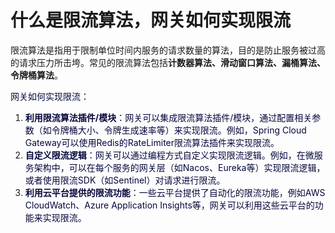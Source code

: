 # 什么是限流算法，网关如何实现限流

限流算法是指用于限制单位时间内服务的请求数量的算法，目的是防止服务被过高的请求压力所击垮。常见的限流算法包括**计数器算法、滑动窗口算法、漏桶算法、令牌桶算法**。

<font style="color:rgb(5, 7, 59);background-color:rgb(253, 253, 254);">网关如何实现限流：</font>

1. **<font style="color:rgb(5, 7, 59);background-color:rgb(253, 253, 254);">利用限流算法插件/模块</font>**<font style="color:rgb(5, 7, 59);background-color:rgb(253, 253, 254);">：网关可以集成限流算法插件/模块，通过配置相关参数（如令牌桶大小、令牌生成速率等）来实现限流。例如，Spring Cloud Gateway可以使用Redis的RateLimiter限流算法插件来实现限流。</font>
2. **<font style="color:rgb(5, 7, 59);background-color:rgb(253, 253, 254);">自定义限流逻辑</font>**<font style="color:rgb(5, 7, 59);background-color:rgb(253, 253, 254);">：网关可以通过编程方式自定义实现限流逻辑。例如，在微服务架构中，可以在每个服务的网关层（如Nacos、Eureka等）实现限流逻辑，或者使用限流SDK（如Sentinel）对请求进行限流。</font>
3. **<font style="color:rgb(5, 7, 59);background-color:rgb(253, 253, 254);">利用云平台提供的限流功能</font>**<font style="color:rgb(5, 7, 59);background-color:rgb(253, 253, 254);">：一些云平台提供了自动化的限流功能，例如AWS CloudWatch、Azure Application Insights等，网关可以利用这些云平台的功能来实现限流。</font>
